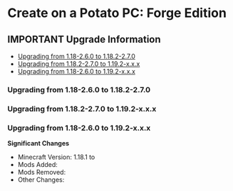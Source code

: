 # Create on a Potato PC: Forge Edition
## IMPORTANT Upgrade Information

 - [Upgrading from 1.18-2.6.0 to 1.18.2-2.7.0](#upgrading-from-118-260-to-1182-270)
 - [Upgrading from 1.18.2-2.7.0 to 1.19.2-x.x.x](#upgrading-from-1182-270-to-1192-xxx)
 - [Upgrading from 1.18-2.6.0 to 1.19.2-x.x.x](#upgrading-from-118-260-to-1192-xxx)

### Upgrading from 1.18-2.6.0 to 1.18.2-2.7.0

### Upgrading from 1.18.2-2.7.0 to 1.19.2-x.x.x

### Upgrading from 1.18-2.6.0 to 1.19.2-x.x.x

**Significant Changes**
- Minecraft Version: 1.18.1 to 
- Mods Added: 
- Mods Removed: 
- Other Changes: 

